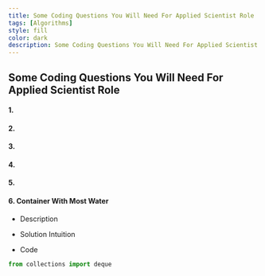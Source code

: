 ```yaml
---
title: Some Coding Questions You Will Need For Applied Scientist Role
tags: [Algorithms]
style: fill
color: dark
description: Some Coding Questions You Will Need For Applied Scientist Role.
---
```


##             Some Coding Questions You Will Need For Applied Scientist Role



#### 1.

#### 2.

#### 3.

#### 4.

#### 5.

#### 6.  Container With Most Water

- Description

- Solution Intuition

- Code

```python
from collections import deque
```

